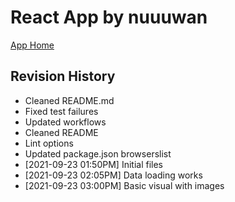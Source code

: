 # React App by nuuuwan

[App Home](https://nuuuwan.github.io/startups_lk_app)

## Revision History
  * Cleaned README.md
  * Fixed test failures
  * Updated workflows
  * Cleaned README
  * Lint options
  * Updated package.json browserslist
  *  [2021-09-23 01:50PM] Initial files
  *  [2021-09-23 02:05PM] Data loading works
  *  [2021-09-23 03:00PM] Basic visual with images
